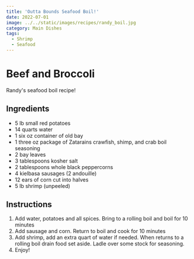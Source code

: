 ```yaml
---
title: 'Outta Bounds Seafood Boil!'
date: 2022-07-01
image: ../../static/images/recipes/randy_boil.jpg
category: Main Dishes
tags: 
  - Shrimp
  - Seafood
---
```



# Beef and Broccoli

Randy's seafood boil recipe!

## Ingredients

- 5 lb small red potatoes
- 14 quarts water
- 1 six oz container of old bay
- 1 three oz package of Zatarains crawfish, shimp, and crab boil seasoning
- 2 bay leaves
- 3 tablespoons kosher salt
- 2 tablespoons whole black peppercorns
- 4 kielbasa sausages (2 andouille)
- 12 ears of corn cut into halves
- 5 lb shrimp (unpeeled)


## Instructions

1. Add water, potatoes and all spices. Bring to a rolling boil and boil for 10 minutes
2. Add sausage and corn. Return to boil and cook for 10 minutes
3. Add shrimp, add an extra quart of water if needed. When returns to a rolling boil drain food set aside. Ladle over some stock for seasoning.
4. Enjoy!
